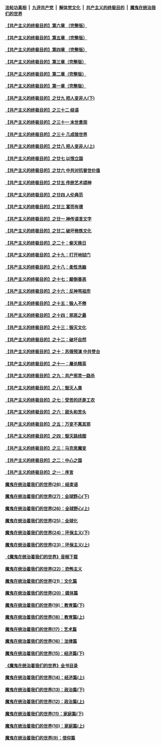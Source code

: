 

####  [法轮功真相](../../../../basic/blob/master/README.md?t=06231031) &nbsp;|&nbsp; [九评共产党](../../../../9ping.md/blob/master/README.md?t=06231031) &nbsp;|&nbsp; [解体党文化](../../../../jtdwh.md/blob/master/README.md?t=06231031)  &nbsp;|&nbsp; [共产主义的终极目的](../../../../gczydzjmd.md/blob/master/README.md?t=06231031) &nbsp;|&nbsp; [魔鬼在统治我们的世界](../../../../mgztzwmdsj.md/blob/master/README.md?t=06231031) 

#### [【共产主义的终极目的】第六章 （完整版）](../pages/nsc422/n11428913.md?t=06231031) 

#### [【共产主义的终极目的】第五章 （完整版）](../pages/nsc422/n11428912.md?t=06231031) 

#### [【共产主义的终极目的】第四章 （完整版）](../pages/nsc422/n11428907.md?t=06231031) 

#### [【共产主义的终极目的】第三章（完整版）](../pages/nsc422/n11428848.md?t=06231031) 

#### [【共产主义的终极目的】第二章（完整版）](../pages/nsc422/n11428831.md?t=06231031) 

#### [【共产主义的终极目的】第一章（完整版）](../pages/nsc422/n11417651.md?t=06231031) 

#### [【共产主义的终极目的】之廿九 把人变非人(下)](../pages/nsc422/n11344140.md?t=06231031) 

#### [【共产主义的终极目的】之三十二 结语](../pages/nsc422/n11360535.md?t=06231031) 

#### [【共产主义的终极目的】之三十一 末世景观](../pages/nsc422/n11351129.md?t=06231031) 

#### [【共产主义的终极目的】之三十 几成狼世界](../pages/nsc422/n11348280.md?t=06231031) 

#### [【共产主义的终极目的】之廿八 把人变非人(上)](../pages/nsc422/n11340492.md?t=06231031) 

#### [【共产主义的终极目的】之廿七 以恨立国](../pages/nsc422/n11336944.md?t=06231031) 

#### [【共产主义的终极目的】之廿六 中共对抗普世价值](../pages/nsc422/n11324785.md?t=06231031) 

#### [【共产主义的终极目的】之廿五 传统艺术颂神](../pages/nsc422/n11296396.md?t=06231031) 

#### [【共产主义的终极目的】之廿四 人伦典范](../pages/nsc422/n11296397.md?t=06231031) 

#### [【共产主义的终极目的】之廿三 富而有德](../pages/nsc422/n11283598.md?t=06231031) 

#### [【共产主义的终极目的】之廿一 神传语言文字](../pages/nsc422/n11263265.md?t=06231031) 

#### [【共产主义的终极目的】之廿二 破坏修炼文化](../pages/nsc422/n11245728.md?t=06231031) 

#### [【共产主义的终极目的】之二十：偷天换日](../pages/nsc422/n11238846.md?t=06231031) 

#### [【共产主义的终极目的】之十九：打开地狱门](../pages/nsc422/n11206376.md?t=06231031) 

#### [【共产主义的终极目的】之十八：柔性洗脑](../pages/nsc422/n11199994.md?t=06231031) 

#### [【共产主义的终极目的】之十七：颠倒善恶](../pages/nsc422/n11179782.md?t=06231031) 

#### [【共产主义的终极目的】之十六：反神骂祖宗](../pages/nsc422/n11166798.md?t=06231031) 

#### [【共产主义的终极目的】之十五：毁人不倦](../pages/nsc422/n11166792.md?t=06231031) 

#### [【共产主义的终极目的】之十四：邪恶之最](../pages/nsc422/n11150249.md?t=06231031) 

#### [【共产主义的终极目的】之十三：毁灭文化](../pages/nsc422/n11135227.md?t=06231031) 

#### [【共产主义的终极目的】之十二：破坏自然](../pages/nsc422/n11135214.md?t=06231031) 

#### [【共产主义的终极目的】之十：苏俄预演 中共登台](../pages/nsc422/n11118424.md?t=06231031) 

#### [【共产主义的终极目的】之十一：屠杀精英](../pages/nsc422/n11118442.md?t=06231031) 

#### [【共产主义的终极目的】之九：共产邪灵一路杀](../pages/nsc422/n11114139.md?t=06231031) 

#### [【共产主义的终极目的】之八：毁灭人类](../pages/nsc422/n11108503.md?t=06231031) 

#### [【共产主义的终极目的】之七：受苦的还是工农](../pages/nsc422/n11101809.md?t=06231031) 

#### [【共产主义的终极目的】之六：甜头和苦头](../pages/nsc422/n11096971.md?t=06231031) 

#### [【共产主义的终极目的】之五：万变不离其邪](../pages/nsc422/n11091285.md?t=06231031) 

#### [【共产主义的终极目的】之四：毁灭路线图](../pages/nsc422/n11086284.md?t=06231031) 

#### [【共产主义的终极目的】之三：马克思魔变](../pages/nsc422/n11061941.md?t=06231031) 

#### [【共产主义的终极目的】之二：中心之国](../pages/nsc422/n11047728.md?t=06231031) 

#### [【共产主义的终极目的】之一：序言](../pages/nsc422/n11086077.md?t=06231031) 

#### [魔鬼在统治着我们的世界(28)：结束语](../pages/nsc422/n10936246.md?t=06231031) 

#### [魔鬼在统治着我们的世界(27)：全球野心(下)](../pages/nsc422/n10928319.md?t=06231031) 

#### [魔鬼在统治着我们的世界(26)：全球野心(上)](../pages/nsc422/n10900318.md?t=06231031) 

#### [魔鬼在统治着我们的世界(25)：全球化](../pages/nsc422/n10788205.md?t=06231031) 

#### [魔鬼在统治着我们的世界(24)：环保主义(下)](../pages/nsc422/n10695307.md?t=06231031) 

#### [魔鬼在统治着我们的世界(23)：环保主义(上)](../pages/nsc422/n10688613.md?t=06231031) 

#### [《魔鬼在统治着我们的世界》音频下载](../pages/nsc422/n10635553.md?t=06231031) 

#### [魔鬼在统治着我们的世界(22)：恐怖主义](../pages/nsc422/n10614727.md?t=06231031) 

#### [魔鬼在统治着我们的世界(21)：文化篇](../pages/nsc422/n10597706.md?t=06231031) 

#### [魔鬼在统治着我们的世界(20)：媒体篇](../pages/nsc422/n10586579.md?t=06231031) 

#### [魔鬼在统治着我们的世界(19)：教育篇(下)](../pages/nsc422/n10564808.md?t=06231031) 

#### [魔鬼在统治着我们的世界(18)：教育篇(上)](../pages/nsc422/n10526970.md?t=06231031) 

#### [魔鬼在统治着我们的世界(17)：艺术篇](../pages/nsc422/n10499093.md?t=06231031) 

#### [魔鬼在统治着我们的世界(16)：法律篇](../pages/nsc422/n10485969.md?t=06231031) 

#### [魔鬼在统治着我们的世界(15)：经济篇(下)](../pages/nsc422/n10469975.md?t=06231031) 

#### [《魔鬼在统治着我们的世界》全书目录](../pages/nsc422/n10464261.md?t=06231031) 

#### [魔鬼在统治着我们的世界(14)：经济篇(上)](../pages/nsc422/n10457370.md?t=06231031) 

#### [魔鬼在统治着我们的世界(13)：政治篇(下)](../pages/nsc422/n10448270.md?t=06231031) 

#### [魔鬼在统治着我们的世界(12)：政治篇(上)](../pages/nsc422/n10444576.md?t=06231031) 

#### [魔鬼在统治着我们的世界(11)：家庭篇(下)](../pages/nsc422/n10440961.md?t=06231031) 

#### [魔鬼在统治着我们的世界(10)：家庭篇(上)](../pages/nsc422/n10435448.md?t=06231031) 

#### [魔鬼在统治着我们的世界(9)：信仰篇](../pages/nsc422/n10432159.md?t=06231031) 

